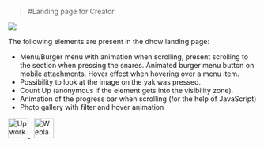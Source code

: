 > #Landing page for Creator

![](https://github.com/Plupiks/Landing-Page-Creator-2/blob/faa66cdcbc9f9f13df97f6a643cb3053b4690942/img/creator2.jpg)


The following elements are present in the dhow landing page:
- Menu/Burger menu with animation when scrolling, present scrolling to the section when pressing the snares. Animated burger menu button on mobile attachments. Hover effect when hovering over a menu item.
- Possibility to look at the image on the yak was pressed.
- Count Up (anonymous if the element gets into the visibility zone).
- Animation of the progress bar when scrolling (for the help of JavaScript)
- Photo gallery with filter and hover animation

<div id="portfolio" align="left">
  <a href="https://www.upwork.com/freelancers/~0175a1803535823693">
    <img src="https://github.com/Plupiks/Landing-Page-Creator-2/blob/main/img/upwork-1.svg" alt="Upwork" width="40" height="40"/>
  </a>
  &nbsp;
   <a href="https://www.weblancer.net/users/VasylykivV/">
    <img src="https://github.com/Plupiks/Landing-Page-Creator-2/blob/main/img/weblancer.png" alt="Weblancer" width="40" height="40"/>
  </a>
</div>
